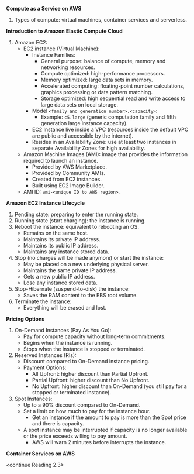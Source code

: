 **Compute as a Service on AWS**

1. Types of compute: virtual machines, container services and serverless.

**Introduction to Amazon Elastic Compute Cloud**

1. Amazon EC2:
    - EC2 instance (Virtual Machine):
        - Instance Families:
            - General purpose: balance of compute, memory and networking resources.
            - Compute optimized: high-performance processors.
            - Memory optimized: large data sets in memory.
            - Accelerated computing: floating-point number calculations, graphics processing or data pattern matching.
            - Storage optimized: high sequential read and write access to large data sets on local storage.
        - Model `<family and generation number>.<capacity>`:
            - Example: `c5.large` (generic computation family and fifth generation large instance capacity).
        - EC2 Instance live inside a VPC (resources inside the default VPC are public and accessible by the internet).
        - Resides in an Availability Zone: use at least two instances in separate Availability Zones for high
          availability.
    - Amazon Machine Images (AMI): image that provides the information required to launch an instance.
        - Provided by AWS Marketplace.
        - Provided by Community AMIs.
        - Created from EC2 instances.
        - Built using EC2 Image Builder.
    - AMI ID: `ami-<unique ID to AWS region>`.

**Amazon EC2 Instance Lifecycle**

1. Pending state: preparing to enter the running state.
2. Running state (start charging): the instance is running.
3. Reboot the instance: equivalent to rebooting an OS.
    - Remains on the same host.
    - Maintains its private IP address.
    - Maintains its public IP address.
    - Maintains any instance stored data.
4. Stop (no charges will be made anymore) or start the instance:
    - May be placed on a new underlying physical server.
    - Maintains the same private IP address.
    - Gets a new public IP address.
    - Lose any instance stored data.
5. Stop-Hibernate (suspend-to-disk) the instance:
    - Saves the RAM content to the EBS root volume.
6. Terminate the instance:
    - Everything will be erased and lost.

**Pricing Options**

1. On-Demand Instances (Pay As You Go):
    - Pay for compute capacity without long-term commitments.
    - Begins when the instance is running.
    - Stops when the instance is stopped or terminated.
2. Reserved Instances (RIs):
    - Discount compared to On-Demand instance pricing.
    - Payment Options:
        - All Upfront: higher discount than Partial Upfront.
        - Partial Upfront: higher discount than No Upfront.
        - No Upfront: higher discount than On-Demand (you still pay for a stopped or terminated instance).
3. Spot Instances:
    - Up to a 90% discount compared to On-Demand.
    - Set a limit on how much to pay for the instance hour.
        - Get an instance if the amount to pay is more than the Spot price and there is capacity.
    - A spot instance may be interrupted if capacity is no longer available or the price exceeds willing to pay amount.
        - AWS will warn 2 minutes before interrupts the instance.

**Container Services on AWS**

<continue Reading 2.3>
